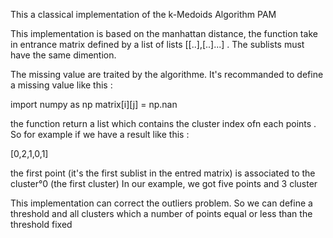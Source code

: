 This a classical implementation of the k-Medoids Algorithm PAM

This implementation is based on the manhattan distance, the function take in entrance matrix defined by a list of lists [[..],[..]...] . The sublists must have the same dimention.

The missing value are traited by the algorithme. It's recommanded to define a missing value like this :

import numpy as np
matrix[i][j] = np.nan

the function return a list which contains the cluster index ofn each points . So for example if we have a result like this :

[0,2,1,0,1]

the first point (it's the first sublist in the entred matrix) is associated to the cluster°0 (the first cluster)
In our example, we got five points and 3 cluster

This implementation can correct the outliers problem. So we can define a threshold and all clusters which a number of points equal or less than the threshold fixed 